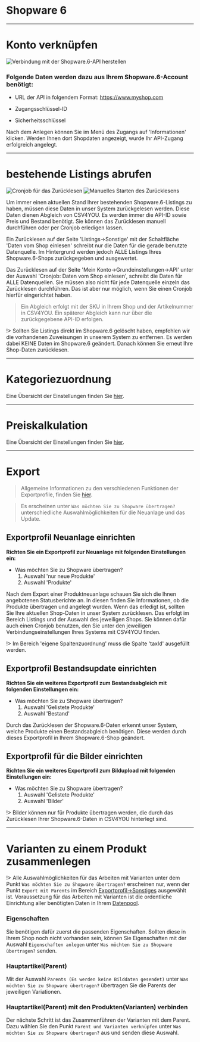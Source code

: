 # Shopware 6

***
# Konto verknüpfen

![Verbindung mit der Shopware.6-API herstellen](https://data.csv4you.com/media/image/guide/interface/shopware6/shopware6-api-zugangsdaten-hinterlegen.png ':zoom :size=30%')

### Folgende Daten werden dazu aus Ihrem Shopware.6-Account benötigt:

- URL der API in folgendem Format: https://www.myshop.com<br>

- Zugangsschlüssel-ID

- Sicherheitsschlüssel

Nach dem Anlegen können Sie im Menü des Zugangs auf 'Informationen' klicken. Werden Ihnen dort Shopdaten angezeigt, wurde Ihr API-Zugang erfolgreich angelegt.


***
# bestehende Listings abrufen

![Cronjob für das Zurücklesen](https://data.csv4you.com/media/image/guide/interface/shopware6/shopware6-einrichtung-cronjob-zuruecklesen.png ':zoom :size=30%')
![Manuelles Starten des Zurücklesens](https://data.csv4you.com/media/image/guide/interface/shopware6/shopware6-listings-uebersicht.png ':zoom :size=30%')

Um immer einen aktuellen Stand Ihrer bestehenden Shopware.6-Listings zu haben, müssen diese Daten in unser System zurückgelesen werden. Diese Daten dienen Abgleich von CSV4YOU. Es werden immer die API-ID sowie Preis und Bestand benötigt. Sie können das Zurücklesen manuell durchführen oder per Cronjob erledigen lassen.

Ein Zurücklesen auf der Seite 'Listings->Sonstige' mit der Schaltfläche 'Daten vom Shop einlesen' schreibt nur die Daten für die gerade benutzte Datenquelle. Im Hintergrund werden jedoch ALLE Listings Ihres Shopware.6-Shops zurückgegeben und ausgewertet.

Das Zurücklesen auf der Seite 'Mein Konto->Grundeinstellungen->API' unter der Auswahl 'Cronjob: Daten vom Shop einlesen', schreibt die Daten für ALLE Datenquellen. Sie müssen also nicht für jede Datenquelle einzeln das Zurücklesen durchführen. Das ist aber nur möglich, wenn Sie einen Cronjob hierfür eingerichtet haben.

> Ein Abgleich erfolgt mit der SKU in Ihrem Shop und der Artikelnummer in CSV4YOU. Ein späterer Abgleich kann nur über die zurückgegebene API-ID erfolgen.

!> Sollten Sie Listings direkt im Shopware.6 gelöscht haben, empfehlen wir die vorhandenen Zuweisungen in unserem System zu entfernen. Es werden dabei KEINE Daten im Shopware.6 geändert. Danach können Sie erneut Ihre Shop-Daten zurücklesen.


***
# Kategoriezuordnung

Eine Übersicht der Einstellungen finden Sie [hier](export/categories).


***
# Preiskalkulation

Eine Übersicht der Einstellungen finden Sie [hier](export/pricecalculation).


***
# Export

> Allgemeine Informationen zu den verschiedenen Funktionen der Exportprofile, finden Sie [hier](export/interface).

> Es erscheinen unter `Was möchten Sie zu Shopware übertragen?` unterschiedliche Auswahlmöglichkeiten für die Neuanlage und das Update. 

## Exportprofil Neuanlage einrichten

**Richten Sie ein Exportprofil zur Neuanlage mit folgenden Einstellungen ein:**

- Was möchten Sie zu Shopware übertragen?<br>
	1. Auswahl 'nur neue Produkte'<br>
	2. Auswahl 'Produkte'

Nach dem Export einer Produktneuanlage schauen Sie sich die Ihnen angebotenen Statusberichte an. In diesen finden Sie Informationen, ob die Produkte übertragen und angelegt wurden. Wenn das erledigt ist, sollten Sie Ihre aktuellen Shop-Daten in unser System zurücklesen. Das erfolgt im Bereich Listings und der Auswahl des jeweiligen Shops.
Sie können dafür auch einen Cronjob benutzen, den Sie unter den jeweiligen Verbindungseinstellungen Ihres Systems mit CSV4YOU finden.

!> Im Bereich 'eigene Spaltenzuordnung' muss die Spalte 'taxId' ausgefüllt werden.


## Exportprofil Bestandsupdate einrichten

**Richten Sie ein weiteres Exportprofil zum Bestandsabgleich mit folgenden Einstellungen ein:**

- Was möchten Sie zu Shopware übertragen?<br>
	1. Auswahl 'Gelistete Produkte'<br>
	2. Auswahl 'Bestand'

Durch das Zurücklesen der Shopware.6-Daten erkennt unser System, welche Produkte einen Bestandsabgleich benötigen. Diese werden durch dieses Exportprofil in Ihrem Shopware.6-Shop geändert.


## Exportprofil für die Bilder einrichten

**Richten Sie ein weiteres Exportprofil zum Bildupload mit folgenden Einstellungen ein:**

- Was möchten Sie zu Shopware übertragen?<br>
	1. Auswahl 'Gelistete Produkte'<br>
	2. Auswahl 'Bilder'

!> Bilder können nur für Produkte übertragen werden, die durch das Zurücklesen Ihrer Shopware.6-Daten in CSV4YOU hinterlegt sind.

***
# Varianten zu einem Produkt zusammenlegen

!> Alle Auswahlmöglichkeiten für das Arbeiten mit Varianten unter dem Punkt `Was möchten Sie zu Shopware übertragen?` erscheinen nur, wenn der Punkt `Export mit Parents` im Bereich [Exportprofil->Sonstiges](export/interface?id=sonstiges) ausgewählt ist.
Voraussetzung für das Arbeiten mit Varianten ist die ordentliche Einrichtung aller benötigten Daten in Ihrem [Datenpool](datapool/product?id=parents).


### Eigenschaften
Sie benötigen dafür zuerst die passenden Eigenschaften. Sollten diese in Ihrem Shop noch nicht vorhanden sein, können Sie Eigenschaften mit der Auswahl `Eigenschaften anlegen` unter `Was möchten Sie zu Shopware übertragen?` senden.


### Hauptartikel(Parent)
Mit der Auswahl `Parents (Es werden keine Bilddaten gesendet)` unter `Was möchten Sie zu Shopware übertragen?` übertragen Sie die Parents der jeweiligen Variationen.


### Hauptartikel(Parent) mit den Produkten(Varianten) verbinden
Der nächste Schritt ist das Zusammenführen der Varianten mit dem Parent. Dazu wählen Sie den Punkt `Parent und Varianten verknüpfen` unter `Was möchten Sie zu Shopware übertragen?` aus und senden diese Auswahl.
